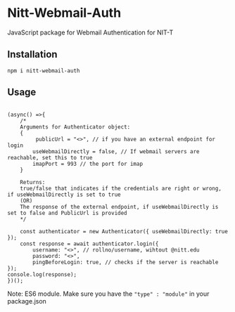 # Nitt-Webmail-Auth

JavaScript package for Webmail Authentication for NIT-T

## Installation
``` npm i nitt-webmail-auth ```

## Usage
```

(async() =>{
    /*
    Arguments for Authenticator object:
    {
         publicUrl = "<>", // if you have an external endpoint for login
        useWebmailDirectly = false, // If webmail servers are reachable, set this to true
        imapPort = 993 // the port for imap
    }

    Returns:
    true/false that indicates if the credentials are right or wrong, if useWebmailDirectly is set to true
    (OR)
    The response of the external endpoint, if useWebmailDirectly is set to false and PublicUrl is provided
    */

    const authenticator = new Authenticator({ useWebmailDirectly: true });
    const response = await authenticator.login({
        username: "<>", // rollno/username, wihtout @nitt.edu
        password: "<>",
        pingBeforeLogin: true, // checks if the server is reachable
});
console.log(response);
})();
```

Note: ES6 module. Make sure you have the   `"type" : "module"` in your package.json

